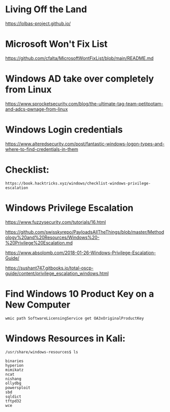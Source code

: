 # Living Off the Land
https://lolbas-project.github.io/

# Microsoft Won't Fix List
https://github.com/cfalta/MicrosoftWontFixList/blob/main/README.md

# Windows AD take over completely from Linux
https://www.sprocketsecurity.com/blog/the-ultimate-tag-team-petitpotam-and-adcs-pwnage-from-linux

# Windows Login credentials
https://www.alteredsecurity.com/post/fantastic-windows-logon-types-and-where-to-find-credentials-in-them

# Checklist:
```
https://book.hacktricks.xyz/windows/checklist-windows-privilege-escalation
```

# Windows Privilege Escalation
https://www.fuzzysecurity.com/tutorials/16.html

https://github.com/swisskyrepo/PayloadsAllTheThings/blob/master/Methodology%20and%20Resources/Windows%20-%20Privilege%20Escalation.md

https://www.absolomb.com/2018-01-26-Windows-Privilege-Escalation-Guide/

https://sushant747.gitbooks.io/total-oscp-guide/content/privilege_escalation_windows.html


# Find Windows 10 Product Key on a New Computer
```
wmic path SoftwareLicensingService get OA3xOriginalProductKey
```

# Windows Resources in Kali:
```
/usr/share/windows-resources$ ls

binaries  
hyperion  
mimikatz  
ncat      
nishang  
ollydbg  
powersploit  
sbd          
sqldict  
tftpd32
wce
```
